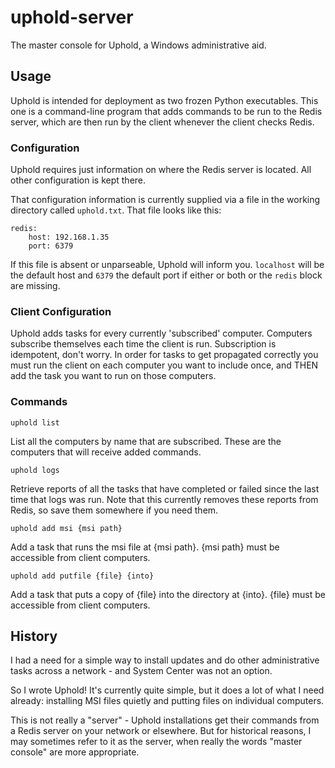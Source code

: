 uphold-server
=============

The master console for Uphold, a Windows administrative aid.

## Usage

Uphold is intended for deployment as two frozen Python executables. This one is a command-line program that adds commands to be run to the Redis server, which are then run by the client whenever the client checks Redis.

### Configuration

Uphold requires just information on where the Redis server is located. All other configuration is kept there.

That configuration information is currently supplied via a file in the working directory called `uphold.txt`. That file looks like this:

    redis:
        host: 192.168.1.35
        port: 6379

If this file is absent or unparseable, Uphold will inform you. `localhost` will be the default host and `6379` the default port if either or both or the `redis` block are missing.

### Client Configuration

Uphold adds tasks for every currently 'subscribed' computer. Computers subscribe themselves each time the client is run. Subscription is idempotent, don't worry. In order for tasks to get propagated correctly you must run the client on each computer you want to include once, and THEN add the task you want to run on those computers.

### Commands

    uphold list

List all the computers by name that are subscribed. These are the computers that will receive added commands.

    uphold logs

Retrieve reports of all the tasks that have completed or failed since the last time that logs was run. Note that this currently removes these reports from Redis, so save them somewhere if you need them.

    uphold add msi {msi path}

Add a task that runs the msi file at {msi path}. {msi path} must be accessible from client computers.

    uphold add putfile {file} {into}

Add a task that puts a copy of {file} into the directory at {into}. {file} must be accessible from client computers.

## History

I had a need for a simple way to install updates and do other administrative tasks across a network - and System Center was not an option.

So I wrote Uphold! It's currently quite simple, but it does a lot of what I need already: installing MSI files quietly and putting files on individual computers.

This is not really a "server" - Uphold installations get their commands from a Redis server on your network or elsewhere. But for historical reasons, I may sometimes refer to it as the server, when really the words "master console" are more appropriate.
